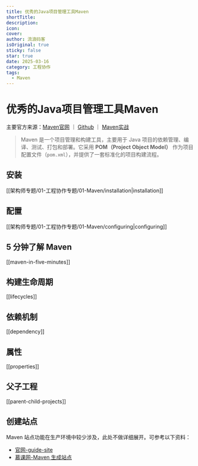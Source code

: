 ```yaml
---
title: 优秀的Java项目管理工具Maven
shortTitle: 
description: 
icon: 
cover: 
author: 流浪码客
isOriginal: true
sticky: false
star: true
date: 2025-03-16
category: 工程协作
tags:
  - Maven
---
```

# 优秀的Java项目管理工具Maven

主要官方来源：[Maven官网](https://maven.apache.org) ｜ [Github](https://github.com/apache/maven) ｜ [Maven实战](https://book.douban.com/subject/5345682/)

> Maven 是一个项目管理和构建工具，主要用于 Java 项目的依赖管理、编译、测试、打包和部署。它采用 **POM（Project Object Model）** 作为项目配置文件（`pom.xml`），并提供了一套标准化的项目构建流程。
## 安装
[[架构师专题/01-工程协作专题/01-Maven/installation|installation]]
## 配置
[[架构师专题/01-工程协作专题/01-Maven/configuring|configuring]]
## 5 分钟了解 Maven
[[maven-in-five-minutes]]
## 构建生命周期
[[lifecycles]]
## 依赖机制
[[dependency]]
## 属性
[[properties]]
## 父子工程
[[parent-child-projects]]
## 创建站点
Maven 站点功能在生产环境中较少涉及，此处不做详细展开。可参考以下资料：
* [官网-guide-site](https://maven.apache.org/guides/mini/guide-site.html)
* [慕课网-Maven 生成站点](https://m.imooc.com/wiki/mavenlesson-mavenSite)
